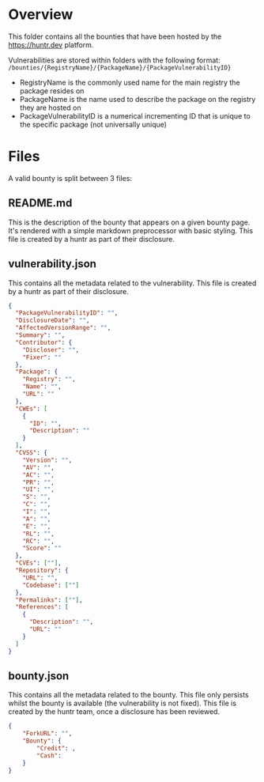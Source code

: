 # Overview

This folder contains all the bounties that have been hosted by the https://huntr.dev platform. 

Vulnerabilities are stored within folders with the following format:
`/bounties/{RegistryName}/{PackageName}/{PackageVulnerabilityID}`

- RegistryName is the commonly used name for the main registry the package resides on
- PackageName is the name used to describe the package on the registry they are hosted on
- PackageVulnerabilityID is a numerical incrementing ID that is unique to the specific package (not universally unique)

# Files

A valid bounty is split between 3 files:

## README.md

This is the description of the bounty that appears on a given bounty page. It's rendered with a simple markdown preprocessor with basic styling. This file is created by a huntr as part of their disclosure.

## vulnerability.json

This contains all the metadata related to the vulnerability. This file is created by a huntr as part of their disclosure.

```json
{
  "PackageVulnerabilityID": "",
  "DisclosureDate": "",
  "AffectedVersionRange": "",
  "Summary": "",
  "Contributor": {
    "Discloser": "",
    "Fixer": ""
  },
  "Package": {
    "Registry": "",
    "Name": "",
    "URL": ""
  },
  "CWEs": [
    {
      "ID": "",
      "Description": ""
    }
  ],
  "CVSS": {
    "Version": "",
    "AV": "",
    "AC": "",
    "PR": "",
    "UI": "",
    "S": "",
    "C": "",
    "I": "",
    "A": "",
    "E": "",
    "RL": "",
    "RC": "",
    "Score": ""
  },
  "CVEs": [""],
  "Repository": {
    "URL": "",
    "Codebase": [""]
  },
  "Permalinks": [""],
  "References": [
    {
      "Description": "",
      "URL": ""
    }
  ]
}
```

## bounty.json

This contains all the metadata related to the bounty. This file only persists whilst the bounty is available (the vulnerability is not fixed). This file is created by the huntr team, once a disclosure has been reviewed.

```json
{
    "ForkURL": "",
    "Bounty": {
        "Credit": ,
        "Cash":
    }
}
```
